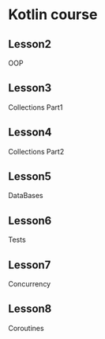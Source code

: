 # Kotlin course
## Lesson2 
OOP
## Lesson3 
Collections Part1
## Lesson4 
Collections Part2
## Lesson5 
DataBases
## Lesson6 
Tests
## Lesson7 
Concurrency
## Lesson8 
Coroutines
